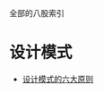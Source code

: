 全部的八股索引
# 设计模式
- [设计模式的六大原则](https://github.com/ZHDXZZQ/Interview-Study/blob/master/%E5%85%AB%E8%82%A1/%E8%AE%BE%E8%AE%A1%E6%A8%A1%E5%BC%8F/%E8%AE%BE%E8%AE%A1%E6%A8%A1%E5%BC%8F%E7%9A%84%E6%A6%82%E5%BF%B5#设计模式的六大原则)